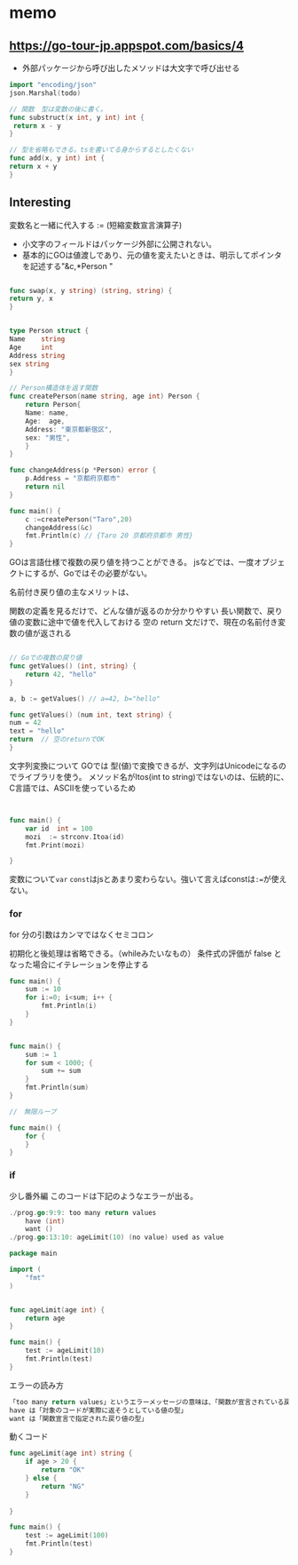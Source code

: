 # memo

## https://go-tour-jp.appspot.com/basics/4
- 外部パッケージから呼び出したメソッドは大文字で呼び出せる
```go
import "encoding/json"
json.Marshal(todo)
```

```go
// 関数　型は変数の後に書く。
func substruct(x int, y int) int {
 return x - y
}

// 型を省略もできる。tsを書いてる身からするとしたくない
func add(x, y int) int {
return x + y
}

```
## Interesting
変数名と一緒に代入する
:= (短縮変数宣言演算子)


- 小文字のフィールドはパッケージ外部に公開されない。
- 基本的にGOは値渡しであり、元の値を変えたいときは、明示してポインタを記述する"&c,*Person "

```go

func swap(x, y string) (string, string) {
return y, x
}


type Person struct {
Name    string
Age     int
Address string
sex string
}

// Person構造体を返す関数
func createPerson(name string, age int) Person {
    return Person{
    Name: name,
    Age:  age,
    Address: "東京都新宿区",
    sex: "男性",
    }
}

func changeAddress(p *Person) error {
    p.Address = "京都府京都市"
    return nil
}

func main() {
    c :=createPerson("Taro",20)
    changeAddress(&c)
    fmt.Println(c) // {Taro 20 京都府京都市 男性}
}
```


GOは言語仕様で複数の戻り値を持つことができる。
jsなどでは、一度オブジェクトにするが、Goではその必要がない。

名前付き戻り値の主なメリットは、

関数の定義を見るだけで、どんな値が返るのか分かりやすい
長い関数で、戻り値の変数に途中で値を代入しておける
空の return 文だけで、現在の名前付き変数の値が返される

```go

// Goでの複数の戻り値
func getValues() (int, string) {
    return 42, "hello"
}

a, b := getValues() // a=42, b="hello"

func getValues() (num int, text string) {
num = 42
text = "hello"
return  // 空のreturnでOK
}

```

文字列変換について
GOでは 型(値)で変換できるが、文字列はUnicodeになるのでライブラリを使う。
メソッド名がItos(int to string)ではないのは、伝統的に、C言語では、ASCIIを使っているため
```go


func main() {
    var id  int = 100
    mozi  := strconv.Itoa(id)
    fmt.Print(mozi)

}


```

変数について`var` `const`はjsとあまり変わらない。強いて言えばconstは`:=`が使えない。

### for
for 分の引数はカンマではなくセミコロン

初期化と後処理は省略できる。（whileみたいなもの）
条件式の評価が false となった場合にイテレーションを停止する

```go
func main() {
	sum := 10
	for i:=0; i<sum; i++ {
        fmt.Println(i)
	}
}


func main() {
    sum := 1
    for sum < 1000; {
        sum += sum
    }
    fmt.Println(sum)
}

//　無限ループ

func main() {
    for {
    }
}

```

### if


少し番外編
このコードは下記のようなエラーが出る。

```go
./prog.go:9:9: too many return values
	have (int)
	want ()
./prog.go:13:10: ageLimit(10) (no value) used as value

```

```go
package main

import (
	"fmt"
)


func ageLimit(age int) {
	return age
}

func main() {
	test := ageLimit(10)
	fmt.Println(test)
}

```

エラーの読み方

```go
「too many return values」というエラーメッセージの意味は、「関数が宣言されている戻り値の数より多くの値を返そうとしている」ということです。
have は「対象のコードが実際に返そうとしている値の型」
want は「関数宣言で指定された戻り値の型」
```


動くコード

```go
func ageLimit(age int) string {
	if age > 20 {
		return "OK"
	} else {
		return "NG"
	}
	
}

func main() {
	test := ageLimit(100)
	fmt.Println(test)
}
```